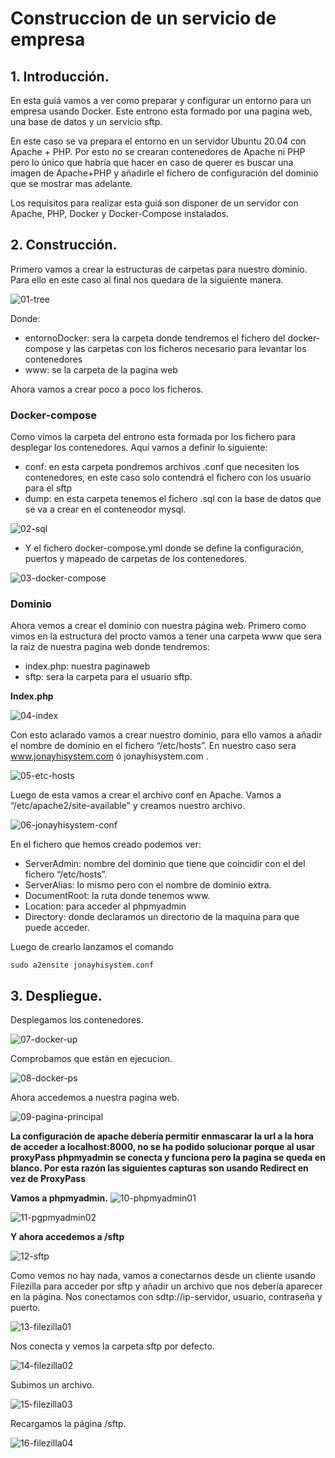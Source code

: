 
# Construccion de un servicio de empresa

## 1. Introducción.
En esta guiá vamos a ver como preparar y configurar un entorno para un empresa usando Docker. Este entrono esta formado por una pagina web, una base de datos y un servicio sftp.

En este caso se va prepara el entorno en un servidor Ubuntu 20.04 con Apache + PHP. Por esto no se crearan contenedores de Apache ni PHP pero lo único que habría que hacer en caso de querer es buscar una imagen de Apache+PHP y añadirle el fichero de configuración del dominio que se mostrar mas adelante.

Los requisitos para realizar esta guiá son disponer de un servidor con Apache, PHP, Docker y Docker-Compose instalados.

## 2. Construcción.

Primero vamos a crear la estructuras de carpetas para nuestro dominio. Para ello en este caso al final nos quedara de la siguiente manera.

![01-tree](capturas/01-tree.PNG)


Donde:
* entornoDocker: sera la carpeta donde tendremos el fichero del docker-compose y las carpetas con los ficheros necesario para levantar los contenedores
* www: se la carpeta de la pagina web

Ahora vamos a crear poco a poco los ficheros.

### Docker-compose
Como vimos la carpeta del entrono esta formada por los fichero para desplegar los contenedores. Aquí vamos a definir lo siguiente:
* conf: en esta carpeta pondremos archivos .conf que necesiten los contenedores, en este caso solo contendrá el fichero con los usuario para el sftp
* dump: en esta carpeta tenemos el fichero .sql con la base de datos que se va a crear en el conteneodor mysql.

![02-sql](capturas/02-sql.PNG)


*  Y el fichero docker-compose.yml donde se define la configuración, puertos y mapeado de carpetas de los contenedores.

![03-docker-compose](capturas/03-docker-compose.PNG)


### Dominio
Ahora vemos a crear el dominio con nuestra página web. Primero como vimos en la estructura del procto vamos a tener una carpeta www que sera la raiz de nuestra pagina web donde tendremos:
* index.php: nuestra paginaweb
* sftp: sera la carpeta para el usuario sftp.
      

**Index.php**

![04-index](capturas/04-index.PNG)


Con esto aclarado vamos a crear nuestro dominio, para ello vamos a añadir el nombre de dominio en el fichero “/etc/hosts”.
En nuestro caso sera www.jonayhisystem.com ó  jonayhisystem.com .

![05-etc-hosts](capturas/05-etc-hosts.PNG)


Luego de esta vamos a crear el archivo conf en Apache. Vamos a “/etc/apache2/site-available” y creamos nuestro archivo.

![06-jonayhisystem-conf](capturas/06-jonayhisystem-conf.PNG)


En el fichero que hemos creado podemos ver:
* ServerAdmin: nombre del dominio que tiene que coincidir con el del fichero “/etc/hosts”.
* ServerAlias: lo mismo pero con el nombre de dominio extra.
* DocumentRoot: la ruta donde tenemos www.
* Location: para acceder al phpmyadmin
* Directory: donde declaramos un directorio de la maquina para que puede acceder.

Luego de crearlo lanzamos el comando 

`sudo a2ensite jonayhisystem.conf`


## 3. Despliegue.
Desplegamos los contenedores.

![07-docker-up](capturas/07-docker-up.PNG)


Comprobamos que están en ejecucion.

![08-docker-ps](capturas/08-docker-ps.PNG)

Ahora accedemos a nuestra pagina web.

![09-pagina-principal](capturas/09-pagina-principal.PNG)


**La configuración de apache debería permitir enmascarar la url a la hora de acceder a localhost:8000, no se ha podido solucionar porque al usar proxyPass phpmyadmin se conecta y funciona pero la pagina se queda en blanco. Por esta razón las siguientes capturas son usando Redirect en vez de ProxyPass**

**Vamos a phpmyadmin.**
![10-phpmyadmin01](capturas/10-phpmyadmin01.PNG)

![11-pgpmyadmin02](capturas/11-pgpmyadmin02.PNG)


**Y ahora accedemos a /sftp**

![12-sftp](capturas/12-sftp.PNG)

Como vemos no hay nada, vamos a conectarnos desde un cliente usando Filezilla para acceder por sftp y añadir un archivo que nos debería aparecer en la página.
Nos conectamos con sdtp://ip-servidor, usuario, contraseña y puerto.

![13-filezilla01](capturas/13-filezilla01.PNG)



Nos conecta y vemos la carpeta sftp por defecto.

![14-filezilla02](capturas/14-filezilla02.PNG)

Subimos un archivo.

![15-filezilla03](capturas/15-filezilla03.PNG)


Recargamos la página /sftp.

![16-filezilla04](capturas/16-filezilla04.PNG)